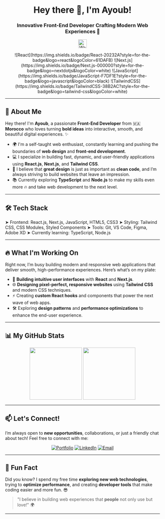 <h1 align="center">Hey there 👋, I'm Ayoub!</h1>
<h3 align="center">Innovative Front-End Developer Crafting Modern Web Experiences 🚀</h3>

<p align="center">
  <img src="https://media.giphy.com/media/hvRJCLFzcasrR4ia7z/giphy.gif" width="28px" alt="Wave">
</p>

<div align="center">
  ![React](https://img.shields.io/badge/React-20232A?style=for-the-badge&logo=react&logoColor=61DAFB)
  ![Next.js](https://img.shields.io/badge/Next.js-000000?style=for-the-badge&logo=nextdotjs&logoColor=white)
  ![JavaScript](https://img.shields.io/badge/JavaScript-F7DF1E?style=for-the-badge&logo=javascript&logoColor=black)
  ![TailwindCSS](https://img.shields.io/badge/TailwindCSS-38B2AC?style=for-the-badge&logo=tailwind-css&logoColor=white)
</div>

---

## 🚀 About Me

Hey there! I'm **Ayoub**, a passionate **Front-End Developer** from 🇲🇦 **Morocco** who loves turning **bold ideas** into interactive, smooth, and beautiful digital experiences. ✨

- 🌍 I'm a self-taught web enthusiast, constantly learning and pushing the boundaries of **web design** and **front-end development**. 
- 💻 I specialize in building fast, dynamic, and user-friendly applications using **React.js**, **Next.js**, and **Tailwind CSS**.
- 🎨 I believe that **great design** is just as important as **clean code**, and I’m always striving to build websites that leave an impression.
- 📚 Currently exploring **TypeScript** and **Node.js** to make my skills even more 🔥 and take web development to the next level.

---

## 🛠️ Tech Stack

➤ Frontend: React.js, Next.js, JavaScript, HTML5, CSS3 ➤ Styling: Tailwind CSS, CSS Modules, Styled Components ➤ Tools: Git, VS Code, Figma, Adobe XD ➤ Currently learning: TypeScript, Node.js


---

## 🔥 What I'm Working On

Right now, I’m busy building modern and responsive web applications that deliver smooth, high-performance experiences. Here’s what’s on my plate:

- 🚀 **Building intuitive user interfaces** with **React** and **Next.js**.
- 🌐 **Designing pixel-perfect, responsive websites** using **Tailwind CSS** and modern CSS techniques.
- ⚡ Creating **custom React hooks** and components that power the next wave of web apps.
- 🛠️ Exploring **design patterns** and **performance optimizations** to enhance the end-user experience.

---

## 📊 My GitHub Stats

<p align="center">
  <img src="https://github-readme-stats.vercel.app/api?username=your-username&show_icons=true&theme=radical" height="170px" />
  <img src="https://github-readme-streak-stats.herokuapp.com/?user=your-username&theme=radical" height="170px" />
</p>

---

## 📫 Let's Connect!

I’m always open to **new opportunities**, collaborations, or just a friendly chat about tech! Feel free to connect with me:

<div align="center">

[![Portfolio](https://img.shields.io/badge/Portfolio-000000?style=for-the-badge&logo=vercel&logoColor=white)](https://portfolio-2-alpha-seven.vercel.app/)
[![LinkedIn](https://img.shields.io/badge/LinkedIn-0077B5?style=for-the-badge&logo=linkedin&logoColor=white)](https://www.linkedin.com/in/ayoub-rachd-0b344a322/)
[![Email](https://img.shields.io/badge/Email-D14836?style=for-the-badge&logo=gmail&logoColor=white)](mailto:ayoubprograma@gmail.com)

</div>

---

## 🌟 Fun Fact

Did you know? I spend my free time **exploring new web technologies**, trying to **optimize performance**, and creating **developer tools** that make coding easier and more fun. 😎

> "I believe in building web experiences that **people** not only use but love!" 🌍

---
